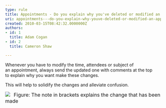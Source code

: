```yaml
---
type: rule
title: Appointments - Do you explain why you've deleted or modified an appointment?
uri: appointments---do-you-explain-why-youve-deleted-or-modified-an-appointment
created: 2010-03-15T08:42:32.0000000Z
authors:
- id: 1
  title: Adam Cogan
- id: 2
  title: Cameron Shaw

---
```


 Whenever you have to modify the time, attendees or subject of an appointment, always send the updated one with comments at the top to explain why you want make these changes. 

This will help to solidify the changes and alleviate confusion.

![](/PublishingImages/AppointmentWithComments.jpg)   <font class="ms-rteCustom-FigureNormal" size="+0">Figure&#58; The note in brackets explains the change that has been made</font>
